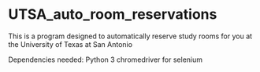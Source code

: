 # UTSA_auto_room_reservations
This is a program designed to automatically reserve study rooms for you at the University of Texas at San Antonio

Dependencies needed:
Python 3
chromedriver for selenium